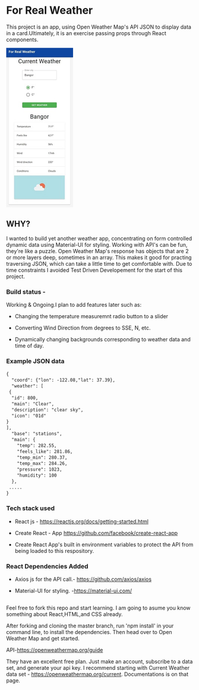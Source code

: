 
<h1>For Real Weather</h1>
This project is an app, using Open Weather Map's API JSON to display data in a card.Ultimately, it is an exercise passing props through React components.

![app-example](https://github.com/JWNicholson/for-real-weather/blob/master/images/ForRealWeather-2_JWNicholson-sm.jpg) 

<h2>WHY?</h2>
I wanted to build yet another weather app, concentrating on form controlled dynamic data using Material-UI for styling. 
Working with API's can be fun, they're like a puzzle. Open Weather Map's response has objects that are 2 or more layers deep, sometimes in an array. This makes it good for   practing traversing JSON, which can take a little time to get comfortable with.
 Due to time constraints I avoided Test Driven Developement for the start of this project.

<h3>Build status -</h3>
Working & Ongoing.I plan to add features later such as:    

* Changing the temperature measuremnt radio button to a slider

* Converting Wind Direction from degrees to SSE, N, etc. 

* Dynamically changing backgrounds corresponding to weather data and time of day.

<h3>Example JSON data</h3>

    {
      "coord": {"lon": -122.08,"lat": 37.39},
      "weather": [
     {
      "id": 800,
      "main": "Clear",
      "description": "clear sky",
      "icon": "01d"
    }
    ],
      "base": "stations",
      "main": {
        "temp": 282.55,
        "feels_like": 281.86,
        "temp_min": 280.37,
        "temp_max": 284.26,
        "pressure": 1023,
        "humidity": 100
      },
     .....
    }
  

<h3>Tech stack used</h3>

* React js - https://reactjs.org/docs/getting-started.html

* Create React - App https://github.com/facebook/create-react-app

* Create React App's built in environment variables to protect the API from being loaded to this respository.

<h3>React Dependencies Added</h3>

* Axios js for the API call.- https://github.com/axios/axios

* Material-UI for styling. -https://material-ui.com/
    
<h2></h2>
Feel free to fork this repo and start learning. I am going to asume you know something about React,HTML,and CSS already.

After forking and cloning the master branch, run 'npm install' in your command line, to install the dependencies. Then head over to Open Weather Map and get started.

API-https://openweathermap.org/guide

They have an excellent free plan. Just make an account, subscribe to a data set, and generate your api key. I recommend starting with Current Weather data set - https://openweathermap.org/current. Documentations is on that page.

